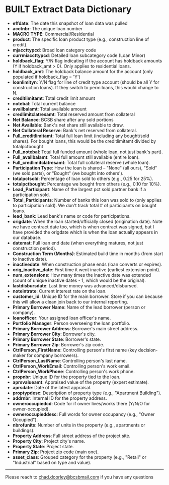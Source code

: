 # BUILT Extract Data Dictionary

- **effdate**: The date this snapshot of loan data was pulled 
- **acctnbr**: The unique loan number
- **MACRO TYPE**: Commercial/Residential
- **product**: The specific loan product type (e.g., construction line of credit).
- **mjaccttypcd**: Broad loan category code 
- **currmiaccttypcd**: Detailed loan subcategory code (Loan Minor)
- **holdback_flag**: Y/N flag indicating if the account has holdback amounts (Y if holdback_amt > 0). Only applies to residential loans.
- **holdback_amt**: The holdback balance amount for the account (only populated if holdback_flag = 'Y')
- **loanlimityn**: Y/N flag for line of credit type account (should be all Y for construction loans). If they switch to perm loans, this would change to N.
- **creditlimitamt**: Total credit limit amount
- **notebal**: Total current balance
- **availbalamt**: Total available amount
- **credlimitclatresamt**: Total reserved amount from collateral
- **Net Balance**: BCSB share after any sold portions
- **Net Available**: Bank's net share still available to draw.
- **Net Collateral Reserve**: Bank's net reserved from collateral.
- **Full_creditlimitamt**: Total full loan limit (including any bought/sold shares). For bought loans, this would be the creditlimitamt divided by totalpctbought
- **Full_notebal**: Total full funded amount (whole loan, not just bank's part).
- **Full_availbalamt**: Total full amount still available (entire loan).
- **Full_credlimitclatresamt**: Total full collateral reserve (whole loan).
- **Participation Type**: How the loan is shared – "None" (all ours), "Sold" (we sold parts), or "Bought" (we bought into others').
- **totalpctsold**: Percentage of loan sold to others (e.g., 0.25 for 25%).
- **totalpctbought**: Percentage we bought from others (e.g., 0.10 for 10%).
- **Lead_Participant**: Name of the largest pct sold partner bank if a participation sold.
- **Total_Participants**: Number of banks this loan was sold to (only applies to participation sold). We don't track total # of participants on bought loans.
- **lead_bank**: Lead bank's name or code for participations.
- **origdate**: When the loan started/officially closed (origination date). Note we have contract date too, which is when contract was signed, but I have provided the origdate which is when the loan actually appears in our database.
- **datemat**: Full loan end date (when everything matures, not just construction period).
- **Construction Term (Months)**: Estimated build time in months (from start to inactive date).
- **inactivedate**: When construction phase ends (loan converts or expires).
- **orig_inactive_date**: First time it went inactive (earliest extension point).
- **num_extensions**: How many times the inactive date was extended (count of unique inactive dates - 1, which would be the original).
- **lastdisbursdate**: Last time money was advanced/disbursed.
- **noteintrate**: Current interest rate on the loan.
- **customer_id**: Unique ID for the main borrower. Store if you can because this will allow a clean join back to our internal reporting.
- **Primary Borrower Name**: Name of the lead borrower (person or company).
- **loanofficer**: Your assigned loan officer's name.
- **Portfolio Manager**: Person overseeing the loan portfolio.
- **Primary Borrower Address**: Borrower's main street address.
- **Primary Borrower City**: Borrower's city.
- **Primary Borrower State**: Borrower's state.
- **Primary Borrower Zip**: Borrower's zip code.
- **CtrlPerson_FirstName**: Controlling person's first name (key decision-maker for company borrowers).
- **CtrlPerson_LastName**: Controlling person's last name.
- **CtrlPerson_WorkEmail**: Controlling person's work email.
- **CtrlPerson_WorkPhone**: Controlling person's work phone.
- **propnbr**: Unique ID for the property tied to the loan.
- **aprsvalueamt**: Appraised value of the property (expert estimate).
- **aprsdate**: Date of the latest appraisal.
- **proptypdesc**: Description of property type (e.g., "Apartment Building").
- **addrnbr**: Internal ID for the property address.
- **owneroccupiedcd**: Code for if owner lives/works there (Y/N/O for owner-occupied).
- **owneroccupieddesc**: Full words for owner occupancy (e.g., "Owner Occupied").
- **nbrofunits**: Number of units in the property (e.g., apartments or buildings).
- **Property Address**: Full street address of the project site.
- **Property City**: Project city's name.
- **Property State**: Project state.
- **Primary Zip**: Project zip code (main one).
- **asset_class**: Grouped category for the property (e.g., "Retail" or "Industrial" based on type and value).

---
Please reach to chad.doorley@bcsbmail.com if you have any questions